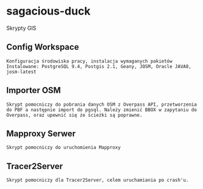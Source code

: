 # sagacious-duck
Skrypty GIS

## Config Workspace

	Konfiguracja środowiska pracy, instalacja wymaganych pakietów
	Instalowane: PostgreSQL 9.4, Postgis 2.1, Geany, JOSM, Oracle JAVA8, josm-latest
	
## Importer OSM

	Skrypt pomocniczy do pobrania danych OSM z Overpass API, przetworzenia do PBF a następnie import do pgsql. Należy zmienić BBOX w zapytaniu do Overpass, oraz upewnić się że ścieżki są poprawne.
	
## Mapproxy Serwer

	Skrypt pomocniczy do uruchomienia Mapproxy
	
## Tracer2Server

	Skrypt pomocniczy dla Tracer2Server, celem uruchamiania po crash'u. 
